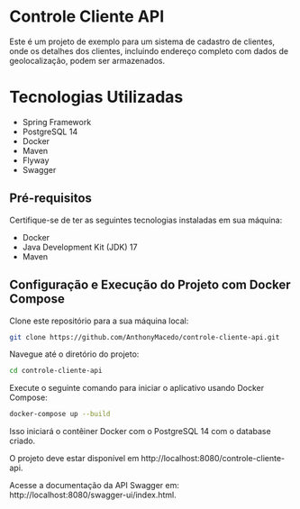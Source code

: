 # Controle Cliente API
Este é um projeto de exemplo para um sistema de cadastro de clientes, onde os detalhes dos clientes, incluindo endereço completo com dados de geolocalização, podem ser armazenados.


# Tecnologias Utilizadas
- Spring Framework
- PostgreSQL 14
- Docker
- Maven
- Flyway
- Swagger
  
## Pré-requisitos
Certifique-se de ter as seguintes tecnologias instaladas em sua máquina:

- Docker
- Java Development Kit (JDK)  17
- Maven
 
## Configuração e Execução do Projeto com Docker Compose
Clone este repositório para a sua máquina local:
```bash
git clone https://github.com/AnthonyMacedo/controle-cliente-api.git
```
Navegue até o diretório do projeto:
```bash
cd controle-cliente-api
```
Execute o seguinte comando para iniciar o aplicativo usando Docker Compose:
```bash
docker-compose up --build
```
Isso iniciará o contêiner Docker com o PostgreSQL 14 com o database criado.

O projeto deve estar disponível em http://localhost:8080/controle-cliente-api.

Acesse a documentação da API Swagger em: http://localhost:8080/swagger-ui/index.html.
